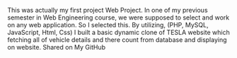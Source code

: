 This was actually my first project Web Project. In one of my previous semester in Web Engineering course, we were supposed to select and work 
on any web application. So I selected this. 
By utilizing, (PHP, MySQL, JavaScript, Html, Css) I built a basic dynamic clone of TESLA website 
which fetching all of vehicle details and there count from database and displaying on website. Shared on My GitHub
